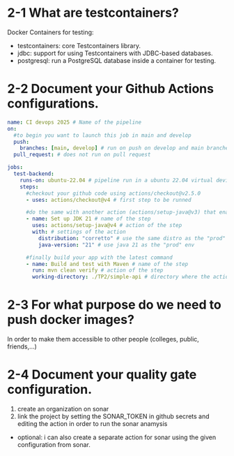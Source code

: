# 2-1 What are testcontainers?

Docker Containers for testing:

- testcontainers: core Testcontainers library.
- jdbc: support for using Testcontainers with JDBC-based databases.
- postgresql: run a PostgreSQL database inside a container for testing.

# 2-2 Document your Github Actions configurations.

```yaml
name: CI devops 2025 # Name of the pipeline
on:
  #to begin you want to launch this job in main and develop
  push:
    branches: [main, develop] # run on push on develop and main branches
  pull_request: # does not run on pull request

jobs:
  test-backend:
    runs-on: ubuntu-22.04 # pipeline run in a ubuntu 22.04 virtual device
    steps:
      #checkout your github code using actions/checkout@v2.5.0
      - uses: actions/checkout@v4 # first step to be runned

      #do the same with another action (actions/setup-java@v3) that enable to setup jdk 21
      - name: Set up JDK 21 # name of the step
        uses: actions/setup-java@v4 # action of the step
        with: # settings of the action
          distribution: "corretto" # use the same distro as the "prod" env
          java-version: "21" # use java 21 as the "prod" env

      #finally build your app with the latest command
      - name: Build and test with Maven # name of the step
        run: mvn clean verify # action of the step
        working-directory: ./TP2/simple-api # directory where the action will be run
```

# 2-3 For what purpose do we need to push docker images?

In order to make them accessible to other people (colleges, public, friends,...)

# 2-4 Document your quality gate configuration.

1. create an organization on sonar
2. link the project by setting the SONAR_TOKEN in github secrets and editing the action in order to run the sonar anamysis

- optional: i can also create a separate action for sonar using the given configuration from sonar.

